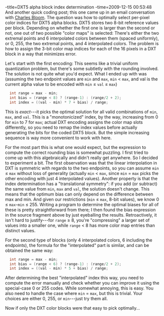 -title=DXT5 alpha block index determination
-time=2009-12-15 00:53:48
And another quick coding post; this one came up in an email conversation with [Charles Bloom](http://www.cbloom.com). The question was how to optimally select per\-pixel color indices for DXT5 alpha blocks. DXT5 stores two 8\-bit reference values per block. Depending on whether the first one is larger than the second or not, one out of two possible "color maps" is selected: There's either the two extremal points and 6 interpolated colors between them \(spaced uniformly\), or 0, 255, the two extremal points, and 4 interpolated colors. The problem is how to assign the 3\-bit color map indices for each of the 16 pixels in a DXT block in a way that minimizes error.

Let's start with the first encoding: This seems like a trivial uniform quantization problem, but there's some subtletly with the rounding involved. The solution is not quite what you'd expect. What I ended up with was (assuming the two endpoint values are `min` and `max`, `min` < `max`, and val is the current alpha value to be encoded with `min` &le; `val` &le; `max`)

```cpp
  int range = max - min;
  int bias = (range < 8) ? (range-1) : (range/2 + 2);
  int index = ((val - min) * 7 + bias) / range;
```

This is *exact*---it picks the optimal solution for all valid combinations of `min`, `max`, and `val`. This is a "monotonicized" index, by the way, increasing from 0 for `min` to 7 for `max`; actual DXT encoding assigns the color map slots differently, so you need to remap the index values before actually generating the bits for the coded DXT5 block. But the simple increasing sequence is way more convenient to work with here.

For the most part this is what one would expect, but the expression to compute the correct rounding bias is somewhat puzzling. I first tried to come up with this algebraically and didn't really get anywhere. So I decided to experiment a bit. The first observation was that the linear interpolation in DXT is symmetric with regards to the two endpoints, so you can assume `min` &le; `max` without loss of generality (actually `min` < `max`, since `min` = `max` picks the other encoding with just 4 interpolated values). Another property is that the index determination has a "translational symmetry": if you add (or subtract) the same value from `min`, `max` and `val`, the solution doesn't change. This means that the optimum bias can only depend on the difference between max and min. And given our restrictions (`min` &le; `max`, 8-bit values), we know 0 &le; `max`-`min` &le; 255. Writing a program to determine the optimal biases for all of these is pretty straightforward from there; I then found the bias expression in the source fragment above by just eyeballing the results. Retroactively, it isn't hard to justify---for `range` &ge; 8, you're "compressing" a larger set of values into a smaller one, while `range` < 8 has more color map entries than distinct values.

For the second type of blocks (only 4 interpolated colors, 6 including the endpoints), the formula for the "interpolated" part is similar, and can be obtained the same way:

```cpp
  int range = max - min;
  int bias = (range < 6) ? (range-1) : (range/2 + 2);
  int index = ((val - min) * 5 + bias) / range;
```

After determining the best "interpolated" index this way, you need to compute the error manually and check whether you can improve it using the special-case 0 or 255 codes. While somewhat annoying, this is easy. You also need to handle the case where `min` = `max`, but this is trivial. Your choices are either 0, 255, or `min`---just try them all.

Now if only the DXT color blocks were that easy to pick optimally...
